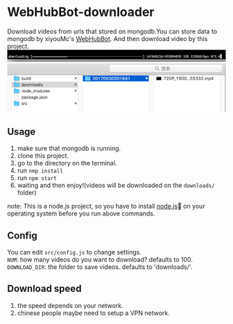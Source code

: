 # WebHubBot-downloader
Download videos from urls that stored on mongodb.You can store data to mongodb by xiyouMc's [WebHubBot](https://github.com/xiyouMc/WebHubBot). And then download video by this project.  
![progress](./readme/progress.png)  
![downloads](./readme/downloads.png)
## Usage
1. make sure that mongodb is running.
2. clone this project.  
3. go to the directory on the terminal.  
4. run `nmp install`  
5. run `npm start`  
6. waiting and then enjoy!(videos will be downloaded on the `downloads/` folder)  

note: This is a node.js project, so you have to install [node.js](https://nodejs.org/en/) on your operating system before you run above commands.

## Config
You can edit `src/config.js` to change settings.   
`NUM`: how many videos do you want to download? defaults to 100.  
`DOWNLOAD_DIR`: the folder to save videos. defaults to 'downloads/'.

## Download speed
1. the speed depends on your network.
2. chinese people maybe need to setup a VPN network.
